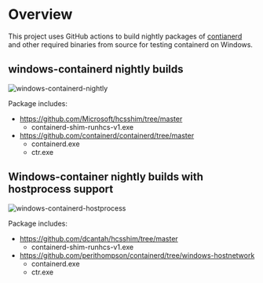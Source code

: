 # Overview

This project uses GitHub actions to build nightly packages of [contianerd](https://github.com/containerd/containerd) and other required binaries from source for testing containerd on Windows.

## windows-containerd nightly builds

![windows-containerd-nightly](https://github.com/kubernetes-sigs/sig-windows-tools/workflows/windows-containerd-nightly/badge.svg?branch=master)

Package includes:

- https://github.com/Microsoft/hcsshim/tree/master
  - containerd-shim-runhcs-v1.exe
- https://github.com/containerd/containerd/tree/master
  - containerd.exe
  - ctr.exe

## Windows-container nightly builds with hostprocess support

![windows-containerd-hostprocess](https://github.com/kubernetes-sigs/sig-windows-tools/workflows/windows-containerd-hostprocess/badge.svg?branch=master)

Package includes:

- https://github.com/dcantah/hcsshim/tree/master
  - containerd-shim-runhcs-v1.exe
- https://github.com/perithompson/containerd/tree/windows-hostnetwork
  - containerd.exe
  - ctr.exe
